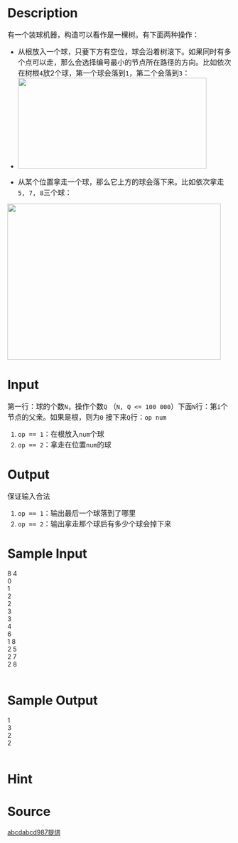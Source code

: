
# Description

<div class="content"><p><span style="font-size: medium">有一个装球机器，构造可以看作是一棵树。有下面两种操作：</span></p>
<ul>
    <li><span style="font-size: medium">从根放入一个球，只要下方有空位，球会沿着树滚下。如果同时有多个点可以走，那么会选择编号最小的节点所在路径的方向。比如依次在树根<code>4</code>放2个球，第一个球会落到<code>1</code>，第二个会落到<code>3</code>： </span></li>
    <li><span style="font-size: medium"><img height="204" width="424" alt="" src="source/bzoj/3133/img/aHR0cHM6Ly9seWRzeS5jb20vSnVkZ2VPbmxpbmUvdXBsb2FkLzIwMTMwNC8xKDcpLmpwZw==.jpg"/></span></li>
</ul>
<p></p>
<ul>
    <li><span style="font-size: medium">从某个位置拿走一个球，那么它上方的球会落下来。比如依次拿走<code>5, 7, 8</code>三个球： </span></li>
</ul>
<p><span style="font-size: medium"><img height="351" width="480" alt="" src="source/bzoj/3133/img/aHR0cHM6Ly9seWRzeS5jb20vSnVkZ2VPbmxpbmUvdXBsb2FkLzIwMTMwNC8yKDEpLmpwZw==.jpg"/></span></p></div>

# Input

<div class="content"><p><span style="font-size: medium">第一行：球的个数<code>N</code>，操作个数<code>Q</code> （<code>N, Q &lt;= 100 000</code>）下面<code>N</code>行：第<code>i</code>个节点的父亲。如果是根，则为<code>0</code> 接下来<code>Q</code>行：<code>op num</code></span></p>
<ol>
    <li><span style="font-size: medium"><code>op == 1</code>：在根放入<code>num</code>个球 </span></li>
    <li><span style="font-size: medium"><code>op == 2</code>：拿走在位置<code>num</code>的球 </span></li>
</ol></div>

# Output

<div class="content"><p><span style="font-size: medium">保证输入合法</span></p>
<ol>
    <li><span style="font-size: medium"><code>op == 1</code>：输出最后一个球落到了哪里 </span></li>
    <li><span style="font-size: medium"><code>op == 2</code>：输出拿走那个球后有多少个球会掉下来 </span></li>
</ol></div>

# Sample Input

<div class="content"><span class="sampledata">8 4<br/>
0<br/>
1<br/>
2<br/>
2<br/>
3<br/>
3<br/>
4<br/>
6<br/>
1 8<br/>
2 5<br/>
2 7<br/>
2 8<br/>
<br/>
</span></div>

# Sample Output

<div class="content"><span class="sampledata">1<br/>
3<br/>
2<br/>
2<br/>
<br/>
</span></div>

# Hint

<div class="content"><p></p></div>

# Source

<div class="content"><p><a href="problemset.php?search=abcdabcd987提供">abcdabcd987提供</a></p></div>

